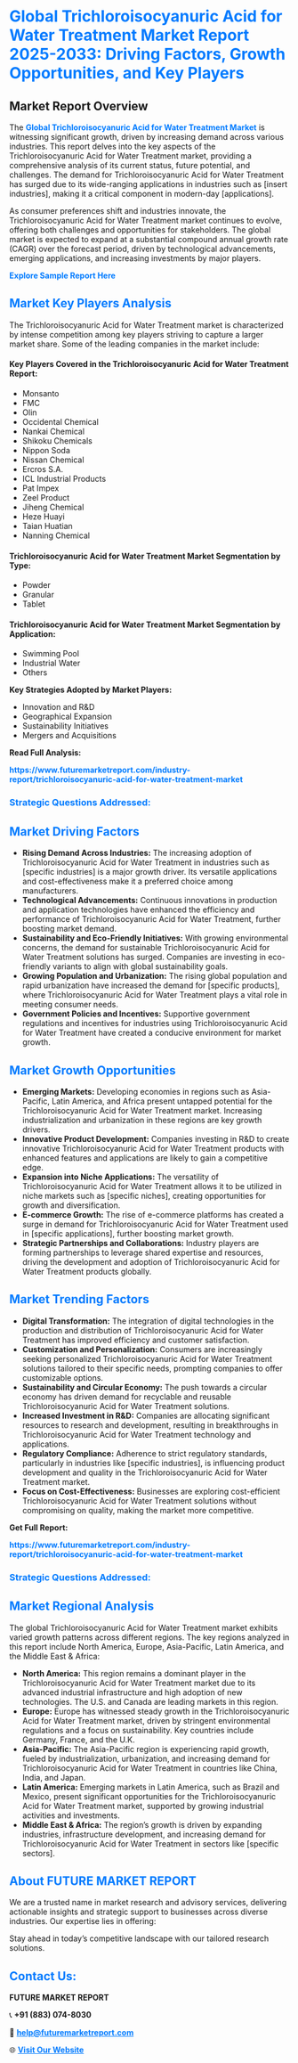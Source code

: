 <h1 style="color: #007BFF;">Global Trichloroisocyanuric Acid for Water Treatment Market Report 2025-2033: Driving Factors, Growth Opportunities, and Key Players</h1>

<section id="overview">
<h2>Market Report Overview</h2>
<p>The <a href="https://www.futuremarketreport.com/industry-report/trichloroisocyanuric-acid-for-water-treatment-market" style="color: #007BFF; text-decoration: none;"><strong>Global Trichloroisocyanuric Acid for Water Treatment Market</strong></a> is witnessing significant growth, driven by increasing demand across various industries. This report delves into the key aspects of the Trichloroisocyanuric Acid for Water Treatment market, providing a comprehensive analysis of its current status, future potential, and challenges. The demand for Trichloroisocyanuric Acid for Water Treatment has surged due to its wide-ranging applications in industries such as [insert industries], making it a critical component in modern-day [applications].</p>
<p>As consumer preferences shift and industries innovate, the Trichloroisocyanuric Acid for Water Treatment market continues to evolve, offering both challenges and opportunities for stakeholders. The global market is expected to expand at a substantial compound annual growth rate (CAGR) over the forecast period, driven by technological advancements, emerging applications, and increasing investments by major players.</p>
</section>

<section id="overview">
<p><a href="https://www.futuremarketreport.com/request-sample/reportId=41902" style="color: #007BFF; text-decoration: none;"><strong>Explore Sample Report Here</strong></a></p>
</section>

<section id="key-players">
<h2 style="color: #007BFF;">Market Key Players Analysis</h2>
<p>The Trichloroisocyanuric Acid for Water Treatment market is characterized by intense competition among key players striving to capture a larger market share. Some of the leading companies in the market include:</p>
<h4>Key Players Covered in the Trichloroisocyanuric Acid for Water Treatment Report:</h4>
<ul><li>Monsanto</li><li>FMC</li><li>Olin</li><li>Occidental Chemical</li><li>Nankai Chemical</li><li>Shikoku Chemicals</li><li>Nippon Soda</li><li>Nissan Chemical</li><li>Ercros S.A.</li><li>ICL Industrial Products</li><li>Pat Impex</li><li>Zeel Product</li><li>Jiheng Chemical</li><li>Heze Huayi</li><li>Taian Huatian</li><li>Nanning Chemical</li></ul>
<h4>Trichloroisocyanuric Acid for Water Treatment Market Segmentation by Type:</h4>
<ul><li>Powder</li><li>Granular</li><li>Tablet</li></ul>

<h4>Trichloroisocyanuric Acid for Water Treatment Market Segmentation by Application:</h4>
<ul><li>Swimming Pool</li><li>Industrial Water</li><li>Others</li></ul>
<p><strong>Key Strategies Adopted by Market Players:</strong></p>
<ul>
<li>Innovation and R&D</li>
<li>Geographical Expansion</li>
<li>Sustainability Initiatives</li>
<li>Mergers and Acquisitions</li>
</ul>
</section>

<section>
<p><strong>Read Full Analysis: </strong></p><a href="https://www.futuremarketreport.com/industry-report/trichloroisocyanuric-acid-for-water-treatment-market" style="color: #007BFF; text-decoration: none;"><strong>https://www.futuremarketreport.com/industry-report/trichloroisocyanuric-acid-for-water-treatment-market</strong></a>
<h3 style="color: #007BFF;">Strategic Questions Addressed:</h3>
</section>

<section id="driving-factors">
<h2 style="color: #007BFF;">Market Driving Factors</h2>
<ul>
<li><strong>Rising Demand Across Industries:</strong> The increasing adoption of Trichloroisocyanuric Acid for Water Treatment in industries such as [specific industries] is a major growth driver. Its versatile applications and cost-effectiveness make it a preferred choice among manufacturers.</li>
<li><strong>Technological Advancements:</strong> Continuous innovations in production and application technologies have enhanced the efficiency and performance of Trichloroisocyanuric Acid for Water Treatment, further boosting market demand.</li>
<li><strong>Sustainability and Eco-Friendly Initiatives:</strong> With growing environmental concerns, the demand for sustainable Trichloroisocyanuric Acid for Water Treatment solutions has surged. Companies are investing in eco-friendly variants to align with global sustainability goals.</li>
<li><strong>Growing Population and Urbanization:</strong> The rising global population and rapid urbanization have increased the demand for [specific products], where Trichloroisocyanuric Acid for Water Treatment plays a vital role in meeting consumer needs.</li>
<li><strong>Government Policies and Incentives:</strong> Supportive government regulations and incentives for industries using Trichloroisocyanuric Acid for Water Treatment have created a conducive environment for market growth.</li>
</ul>
</section>

<section id="growth-opportunities">
<h2 style="color: #007BFF;">Market Growth Opportunities</h2>
<ul>
<li><strong>Emerging Markets:</strong> Developing economies in regions such as Asia-Pacific, Latin America, and Africa present untapped potential for the Trichloroisocyanuric Acid for Water Treatment market. Increasing industrialization and urbanization in these regions are key growth drivers.</li>
<li><strong>Innovative Product Development:</strong> Companies investing in R&D to create innovative Trichloroisocyanuric Acid for Water Treatment products with enhanced features and applications are likely to gain a competitive edge.</li>
<li><strong>Expansion into Niche Applications:</strong> The versatility of Trichloroisocyanuric Acid for Water Treatment allows it to be utilized in niche markets such as [specific niches], creating opportunities for growth and diversification.</li>
<li><strong>E-commerce Growth:</strong> The rise of e-commerce platforms has created a surge in demand for Trichloroisocyanuric Acid for Water Treatment used in [specific applications], further boosting market growth.</li>
<li><strong>Strategic Partnerships and Collaborations:</strong> Industry players are forming partnerships to leverage shared expertise and resources, driving the development and adoption of Trichloroisocyanuric Acid for Water Treatment products globally.</li>
</ul>
</section>

<section id="trending-factors">
<h2 style="color: #007BFF;">Market Trending Factors</h2>
<ul>
<li><strong>Digital Transformation:</strong> The integration of digital technologies in the production and distribution of Trichloroisocyanuric Acid for Water Treatment has improved efficiency and customer satisfaction.</li>
<li><strong>Customization and Personalization:</strong> Consumers are increasingly seeking personalized Trichloroisocyanuric Acid for Water Treatment solutions tailored to their specific needs, prompting companies to offer customizable options.</li>
<li><strong>Sustainability and Circular Economy:</strong> The push towards a circular economy has driven demand for recyclable and reusable Trichloroisocyanuric Acid for Water Treatment solutions.</li>
<li><strong>Increased Investment in R&D:</strong> Companies are allocating significant resources to research and development, resulting in breakthroughs in Trichloroisocyanuric Acid for Water Treatment technology and applications.</li>
<li><strong>Regulatory Compliance:</strong> Adherence to strict regulatory standards, particularly in industries like [specific industries], is influencing product development and quality in the Trichloroisocyanuric Acid for Water Treatment market.</li>
<li><strong>Focus on Cost-Effectiveness:</strong> Businesses are exploring cost-efficient Trichloroisocyanuric Acid for Water Treatment solutions without compromising on quality, making the market more competitive.</li>
</ul>
</section>

<section>
<p><strong>Get Full Report: </strong></p><a href="https://www.futuremarketreport.com/industry-report/trichloroisocyanuric-acid-for-water-treatment-market" style="color: #007BFF; text-decoration: none;"><strong>https://www.futuremarketreport.com/industry-report/trichloroisocyanuric-acid-for-water-treatment-market</strong></a>
<h3 style="color: #007BFF;">Strategic Questions Addressed:</h3>
</section>


<section id="regional-analysis">
<h2 style="color: #007BFF;">Market Regional Analysis</h2>
<p>The global Trichloroisocyanuric Acid for Water Treatment market exhibits varied growth patterns across different regions. The key regions analyzed in this report include North America, Europe, Asia-Pacific, Latin America, and the Middle East & Africa:</p>
<ul>
<li><strong>North America:</strong> This region remains a dominant player in the Trichloroisocyanuric Acid for Water Treatment market due to its advanced industrial infrastructure and high adoption of new technologies. The U.S. and Canada are leading markets in this region.</li>
<li><strong>Europe:</strong> Europe has witnessed steady growth in the Trichloroisocyanuric Acid for Water Treatment market, driven by stringent environmental regulations and a focus on sustainability. Key countries include Germany, France, and the U.K.</li>
<li><strong>Asia-Pacific:</strong> The Asia-Pacific region is experiencing rapid growth, fueled by industrialization, urbanization, and increasing demand for Trichloroisocyanuric Acid for Water Treatment in countries like China, India, and Japan.</li>
<li><strong>Latin America:</strong> Emerging markets in Latin America, such as Brazil and Mexico, present significant opportunities for the Trichloroisocyanuric Acid for Water Treatment market, supported by growing industrial activities and investments.</li>
<li><strong>Middle East & Africa:</strong> The region’s growth is driven by expanding industries, infrastructure development, and increasing demand for Trichloroisocyanuric Acid for Water Treatment in sectors like [specific sectors].</li>
</ul>
</section>

<footer>
<h2 style="color: #007BFF;">About FUTURE MARKET REPORT</h2>
<p>We are a trusted name in market research and advisory services, delivering actionable insights and strategic support to businesses across diverse industries. Our expertise lies in offering:</p>

<p>Stay ahead in today’s competitive landscape with our tailored research solutions.</p>

<h2 style="color: #007BFF;">Contact Us:</h2>
<p><strong>FUTURE MARKET REPORT</strong></p>
<p>📞 <strong>+91 (883) 074-8030</strong></p>
<p>📧 <strong><a href="mailto:help@futuremarketreport.com" style="color: #007BFF;">help@futuremarketreport.com</a></strong></p>
<p>🌐 <strong><a href="https://www.futuremarketreport.com/" style="color: #007BFF;">Visit Our Website</a></strong></p>
</footer>